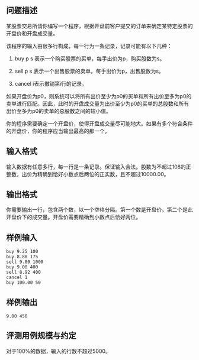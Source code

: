 

## 问题描述



某股票交易所请你编写一个程序，根据开盘前客户提交的订单来确定某特定股票的开盘价和开盘成交量。

该程序的输入由很多行构成，每一行为一条记录，记录可能有以下几种：

1. buy p s 表示一个购买股票的买单，每手出价为p，购买股数为s。

2. sell p s 表示一个出售股票的卖单，每手出价为p，出售股数为s。

3. cancel i表示撤销第i行的记录。

如果开盘价为p0，则系统可以将所有出价至少为p0的买单和所有出价至多为p0的卖单进行匹配。因此，此时的开盘成交量为出价至少为p0的买单的总股数和所有出价至多为p0的卖单的总股数之间的较小值。

你的程序需要确定一个开盘价，使得开盘成交量尽可能地大。如果有多个符合条件的开盘价，你的程序应当输出最高的那一个。



## 输入格式



输入数据有任意多行，每一行是一条记录。保证输入合法。股数为不超过108的正整数，出价为精确到恰好小数点后两位的正实数，且不超过10000.00。



## 输出格式



你需要输出一行，包含两个数，以一个空格分隔。第一个数是开盘价，第二个是此开盘价下的成交量。开盘价需要精确到小数点后恰好两位。



## 样例输入
```
buy 9.25 100
buy 8.88 175
sell 9.00 1000
buy 9.00 400
sell 8.92 400
cancel 1
buy 100.00 50
```
## 样例输出
```
9.00 450
```
## 评测用例规模与约定

对于100%的数据，输入的行数不超过5000。